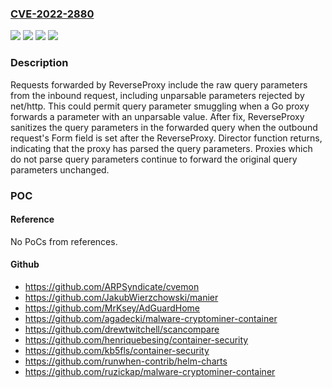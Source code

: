 ### [CVE-2022-2880](https://cve.mitre.org/cgi-bin/cvename.cgi?name=CVE-2022-2880)
![](https://img.shields.io/static/v1?label=Product&message=net%2Fhttp%2Fhttputil&color=blue)
![](https://img.shields.io/static/v1?label=Version&message=0%20&color=brightgreen)
![](https://img.shields.io/static/v1?label=Version&message=1.19.0-0%20&color=brightgreen)
![](https://img.shields.io/static/v1?label=Vulnerability&message=CWE-444%3A%20Inconsistent%20Interpretation%20of%20HTTP%20Requests&color=brightgreen)

### Description

Requests forwarded by ReverseProxy include the raw query parameters from the inbound request, including unparsable parameters rejected by net/http. This could permit query parameter smuggling when a Go proxy forwards a parameter with an unparsable value. After fix, ReverseProxy sanitizes the query parameters in the forwarded query when the outbound request's Form field is set after the ReverseProxy. Director function returns, indicating that the proxy has parsed the query parameters. Proxies which do not parse query parameters continue to forward the original query parameters unchanged.

### POC

#### Reference
No PoCs from references.

#### Github
- https://github.com/ARPSyndicate/cvemon
- https://github.com/JakubWierzchowski/manier
- https://github.com/MrKsey/AdGuardHome
- https://github.com/agadecki/malware-cryptominer-container
- https://github.com/drewtwitchell/scancompare
- https://github.com/henriquebesing/container-security
- https://github.com/kb5fls/container-security
- https://github.com/runwhen-contrib/helm-charts
- https://github.com/ruzickap/malware-cryptominer-container

